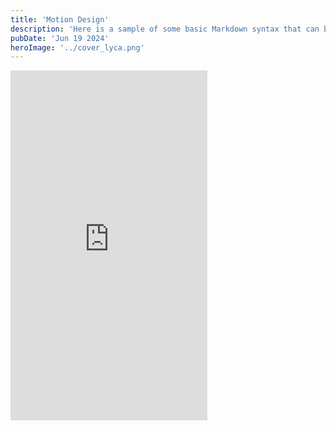 ```yaml
---
title: 'Motion Design'
description: 'Here is a sample of some basic Markdown syntax that can be used when writing Markdown content in Astro.'
pubDate: 'Jun 19 2024'
heroImage: '../cover_lyca.png'
---
```


<div class="h-screen"> 

<iframe width="315" height="560" src="https://www.youtube.com/embed/erd0EqhVnUU" title="BRAYBROOKEAysha LICA" frameborder="0" allow="accelerometer; autoplay; clipboard-write; encrypted-media; gyroscope; picture-in-picture; web-share" referrerpolicy="strict-origin-when-cross-origin" allowfullscreen></iframe>

</div>
